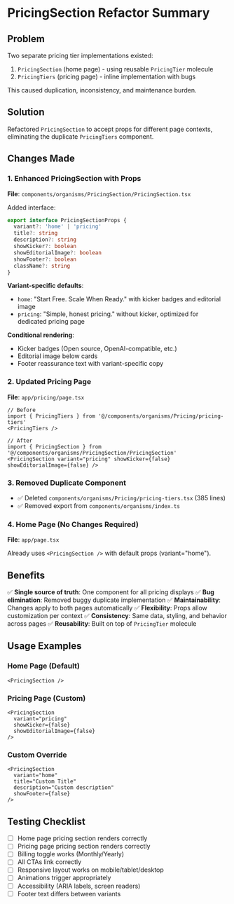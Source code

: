 # PricingSection Refactor Summary

## Problem
Two separate pricing tier implementations existed:
1. `PricingSection` (home page) - using reusable `PricingTier` molecule
2. `PricingTiers` (pricing page) - inline implementation with bugs

This caused duplication, inconsistency, and maintenance burden.

## Solution
Refactored `PricingSection` to accept props for different page contexts, eliminating the duplicate `PricingTiers` component.

## Changes Made

### 1. Enhanced PricingSection with Props
**File**: `components/organisms/PricingSection/PricingSection.tsx`

Added interface:
```typescript
export interface PricingSectionProps {
  variant?: 'home' | 'pricing'
  title?: string
  description?: string
  showKicker?: boolean
  showEditorialImage?: boolean
  showFooter?: boolean
  className?: string
}
```

**Variant-specific defaults**:
- `home`: "Start Free. Scale When Ready." with kicker badges and editorial image
- `pricing`: "Simple, honest pricing." without kicker, optimized for dedicated pricing page

**Conditional rendering**:
- Kicker badges (Open source, OpenAI-compatible, etc.)
- Editorial image below cards
- Footer reassurance text with variant-specific copy

### 2. Updated Pricing Page
**File**: `app/pricing/page.tsx`

```tsx
// Before
import { PricingTiers } from '@/components/organisms/Pricing/pricing-tiers'
<PricingTiers />

// After
import { PricingSection } from '@/components/organisms/PricingSection/PricingSection'
<PricingSection variant="pricing" showKicker={false} showEditorialImage={false} />
```

### 3. Removed Duplicate Component
- ✅ Deleted `components/organisms/Pricing/pricing-tiers.tsx` (385 lines)
- ✅ Removed export from `components/organisms/index.ts`

### 4. Home Page (No Changes Required)
**File**: `app/page.tsx`

Already uses `<PricingSection />` with default props (variant="home").

## Benefits

✅ **Single source of truth**: One component for all pricing displays
✅ **Bug elimination**: Removed buggy duplicate implementation
✅ **Maintainability**: Changes apply to both pages automatically
✅ **Flexibility**: Props allow customization per context
✅ **Consistency**: Same data, styling, and behavior across pages
✅ **Reusability**: Built on top of `PricingTier` molecule

## Usage Examples

### Home Page (Default)
```tsx
<PricingSection />
```

### Pricing Page (Custom)
```tsx
<PricingSection 
  variant="pricing" 
  showKicker={false} 
  showEditorialImage={false} 
/>
```

### Custom Override
```tsx
<PricingSection 
  variant="home"
  title="Custom Title"
  description="Custom description"
  showFooter={false}
/>
```

## Testing Checklist

- [ ] Home page pricing section renders correctly
- [ ] Pricing page pricing section renders correctly
- [ ] Billing toggle works (Monthly/Yearly)
- [ ] All CTAs link correctly
- [ ] Responsive layout works on mobile/tablet/desktop
- [ ] Animations trigger appropriately
- [ ] Accessibility (ARIA labels, screen readers)
- [ ] Footer text differs between variants
